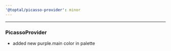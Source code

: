 ```yaml
---
'@toptal/picasso-provider': minor
---
```


---
### PicassoProvider

- added new purple.main color in palette
